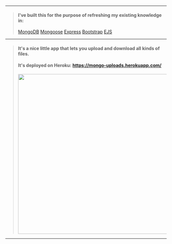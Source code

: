 ___
> #### I've built this for the purpose of refreshing my existing knowledge in:
> [MongoDB](https://docs.mongodb.com/?_ga=2.161552766.397566672.1531120523-425727923.1531120523)
> [Mongoose](http://mongoosejs.com/docs/guide.html)
> [Express](https://expressjs.com/)
> [Bootstrap](https://getbootstrap.com/docs/4.1/getting-started/introduction/)
> [EJS](http://ejs.co/#docs)
___
> #### It's a nice little app that lets you upload and download all kinds of files.
> #### It's deployed on Heroku: https://mongo-uploads.herokuapp.com/
> <img src="https://github.com/BiggaHD/bigga_file_uploads/edit/master/stack.png" height="500" width="900">
___
